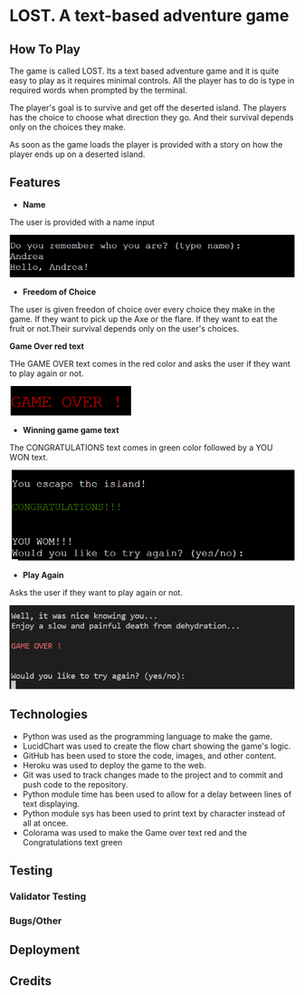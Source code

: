 # LOST. A text-based adventure game

## How To Play

The game is called LOST.
Its a text based adventure game and it is quite easy to play as it requires minimal controls. All the player has to do is type in required words when prompted by the terminal.

The player's goal is to survive and get off the deserted island. The players has the choice to choose what direction they go. And their survival depends only on the choices they make.

As soon as the game loads the player is provided with a story on how the player ends up on a deserted island. 

## Features 
- __Name__ 

The user is provided with a name input 

![Alt text](Docs/name-input.PNG)


- __Freedom of Choice__

The user is given freedon of choice over every choice they make in the game. If they want to pick up the Axe or the flare. If they want to eat the fruit or not.Their survival depends only on the user's choices.

__Game Over red text__

THe GAME OVER text comes in the red color and asks the user if they want to play again or not.

![Alt text](Docs/red-game%20over.PNG)

- __Winning game game text__

The CONGRATULATIONS text comes in green color followed by a YOU WON text.

![Alt text](Docs/escape%20green%20Congrats.PNG)

- __Play Again__

Asks the user if they want to play again or not.

![Alt text](Docs/play%20again.PNG)

## Technologies

- Python was used as the programming language to make the game.
- LucidChart was used to create the flow chart showing the game's logic.
- GitHub has been used to store the code, images, and other content.
- Heroku was used to deploy the game to the web.
- Git was used to track changes made to the project and to commit and push code to the repository.
- Python module time has been used to allow for a delay between lines of text displaying.
- Python module sys has been used to print text by character instead of all at oncee.
- Colorama was used to make the Game over text red and the Congratulations text green

## Testing 



### Validator Testing 



### Bugs/Other



## Deployment




## Credits 

 